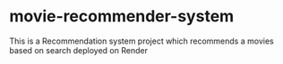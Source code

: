 # movie-recommender-system
This is a Recommendation system project which recommends a movies based on search deployed on Render
